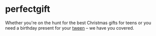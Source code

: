 # perfectgift
Whether you're on the hunt for the best Christmas gifts for teens or you need a birthday present for your [tween](https://tweentoteen.com.au) – we have you covered. 
